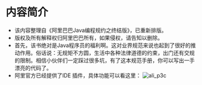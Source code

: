 # 内容简介

- 该内容整理自《阿里巴巴Java编程规约之终结版》，已重新排版。
- 版权及所有解释权归阿里巴巴所有，如果侵权，请告知以删除。
- 首先，该书绝对是Java程序员的福利啊。这对业界规范来说也起到了很好的推动作用。俗话说：无规矩不方圆，生活中各种法律道德的约束，出门还有交规的限制。相信小伙伴们一定踩过很多坑，有了这本规范手册，你可以写出一手漂亮的代码了。
- 阿里官方已经提供了IDE 插件，具体功能可以看这里：
    ![ali_p3c](http://xiaofeng.site/2017/10/15/%E3%80%8A%E9%98%BF%E9%87%8C%E5%B7%B4%E5%B7%B4Java%E5%BC%80%E5%8F%91%E8%A7%84%E7%BA%A6%E3%80%8B%E6%8F%92%E4%BB%B6p3c%E4%BD%BF%E7%94%A8%E8%AF%B4%E6%98%8E/undefined/)